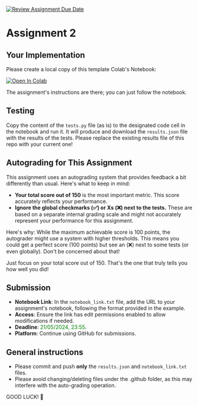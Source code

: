 [![Review Assignment Due Date](https://classroom.github.com/assets/deadline-readme-button-24ddc0f5d75046c5622901739e7c5dd533143b0c8e959d652212380cedb1ea36.svg)](https://classroom.github.com/a/6acfvT8Y)
# Assignment 2

## Your Implementation
Please create a local copy of this template Colab's Notebook:

[![Open In Colab](https://colab.research.google.com/assets/colab-badge.svg)](https://colab.research.google.com/drive/1FfXDvRMALIsd-IzPdf_Fn92OLVHjSY9I#scrollTo=3-7FX8tW0y7k)

The assignment's instructions are there; you can just follow the notebook.

## Testing
Copy the content of the `tests.py` file (as is) to the designated code cell in the notebook and run it.
It will produce and download the `results.json` file with the results of the tests.
Please replace the existing results file of this repo with your current one!

## Autograding for This Assignment

This assignment uses an autograding system that provides feedback a bit differently than usual. Here's what to keep in mind:

* **Your total score out of 150** is the most important metric. This score accurately reflects your performance.
* **Ignore the global checkmarks (✅) or Xs (❌) next to the tests.** These are based on a separate internal grading scale and might not accurately represent your performance for this assignment.

Here's why: While the maximum achievable score is 100 points, the autograder might use a system with higher thresholds. This means you could get a perfect score (100 points) but see an (❌) next to some tests (or even globally). Don't be concerned about that!

Just focus on your total score out of 150. That's the one that truly tells you how well you did!


## Submission
- **Notebook Link**: In the `notebook_link.txt` file, add the URL to your assignment's notebook, following the format provided in the example.
- **Access**: Ensure the link has edit permissions enabled to allow modifications if needed.
- **Deadline**: <font color='green'>21/05/2024, 23:55</font>.
- **Platform**: Continue using GitHub for submissions. 

## General instructions
- Please commit and push **only** the `results.json` and `notebook_link.txt` files. 
- Please avoid changing/deleting files under the .github folder, as this may interfere with the auto-grading operation.

GOOD LUCK! 🤗

